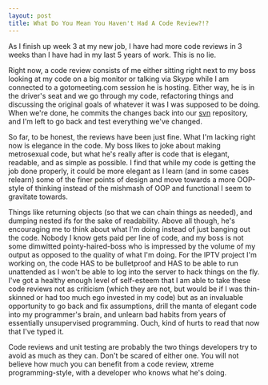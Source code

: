 ```yaml
--- 
layout: post
title: What Do You Mean You Haven't Had A Code Review?!?
---
```

<p>As I finish up week 3 at my new job, I have had more code reviews in 3 weeks than I have had in my last 5 years of work.  This is no lie.</p>
<p>
Right now, a code review consists of me either sitting right next to my boss looking at my code on a big monitor or talking via Skype while I am connected to a gotomeeting.com session he is hosting.  Either way, he is in the driver's seat and we go through my code, refactoring things and discussing the original goals of whatever it was I was supposed to be doing.  When we're done, he commits the changes back into our <a href="http://subversion.tigris.org">svn</a> repository, and I'm left to go back and test everything we've changed.
</p>
<p>
So far, to be honest, the reviews have been just fine.  What I'm lacking right now is elegance in the code.  My boss likes to joke about making metrosexual code, but what he's really after is code that is elegant, readable, and as simple as possible.  I find that while my code is getting the job done properly, it could be more elegant as I learn (and in some cases relearn) some of the finer points of design and move towards a more OOP-style of thinking instead of the mishmash of OOP and functional I seem to gravitate towards.
</p>
<p>
Things like returning objects (so that we can chain things as needed), and dumping nested ifs for the sake of readability.  Above all though, he's encouraging me to think about what I'm doing instead of just banging out the code.  Nobody I know gets paid per line of code, and my boss is not some dimwitted pointy-haired-boss who is impressed by the volume of my output as opposed to the quality of what I'm doing.  For the IPTV project I'm working on, the code HAS to be bulletproof and HAS to be able to run unattended as I won't be able to log into the server to hack things on the fly.  I've got a healthy enough level of self-esteem that I am able to take these code reviews not as criticism (which they are not, but would be if I was thin-skinned or had too much ego invested in my code) but as an invaluable opportunity to go back and fix assumptions, drill the manta of elegant code into my programmer's brain, and unlearn bad habits from years of essentially unsupervised programming.  Ouch, kind of hurts to read that now that I've typed it.  
</p>
<p>
Code reviews and unit testing are probably the two things developers try to avoid as much as they can.  Don't be scared of either one.  You will not believe how much you can benefit from a code review, xtreme programming-style, with a developer who knows what he's doing.
</p>
